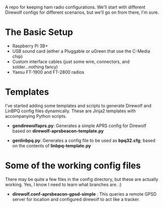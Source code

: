 A repo for keeping ham radio configurations.  We'll start with different Direwolf configs for different scenarios, but we'll go on from there, I'm sure.
# The Basic Setup
* Raspberry Pi 3B+
* USB sound card (either a Pluggable or uGreen that use the C-Media chip)
* Custom interface cables (just some wire, connectors, and solder...nothing fancy)
* Yaesu FT-1900 and FT-2800 radios
#  Templates


I've started adding some templates and scripts to generate Direwolf and LinBPQ config files dynamically.  These are Jinja2 templates with accompanying Python scripts.
* **gendirewolfaprs.py**: Generates a simple APRS config for Direwolf based on **direwolf-aprsbeacon-template.py**

* **genlinbpq.py**: Generates a config file to be used as **bpq32.cfg**; based on the contents of **linbpq-template.py**
#  Some of the working config files
There may be quite a few files in the config directory, but these are actually working. Yes, I know I need to learn what branches are.  :)
* **direwolf.conf-aprsbeacon-gpsd-simple** : This queries a remote GPSD server for location and configured direwolf to act like a tracker.
